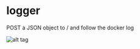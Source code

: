 # logger

POST a JSON object to / and follow the docker log

![alt tag](http://madshot.net/705524d0904e)
